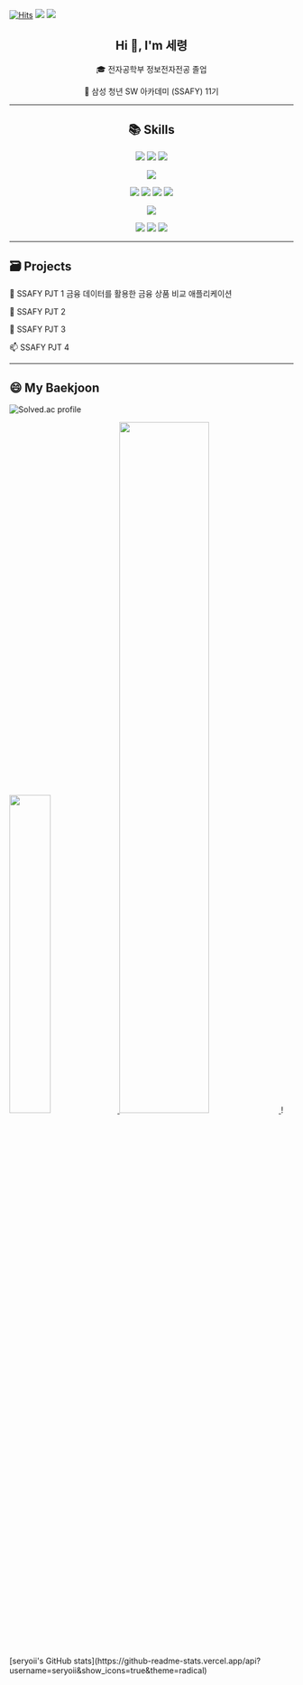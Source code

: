 [![Hits](https://hits.seeyoufarm.com/api/count/incr/badge.svg?url=https%3A%2F%2Fgithub.com%2Fseryoung99&count_bg=%235FC2E9&title_bg=%23000000&icon=&icon_color=%23BEB9B9&title=VISITORS&edge_flat=true)](https://hits.seeyoufarm.com)
<a href=""><img src="https://img.shields.io/badge/-Portfolio-000000?style=flat-square&logo=Notion&logoColor=white"/></a>
<a href="https://instagram.com/seryoii"><img src="https://img.shields.io/badge/-Instagram-d62976?style=flat-square&logo=instagram&logoColor=white"/></a>
<h2 align="center">Hi 👋, I'm 세령</h2>
<p align="center">🎓 전자공학부 정보전자전공 졸업</p>
<p align="center">🔎 삼성 청년 SW 아카데미 (SSAFY) 11기</p>

---
## <div align="center"> 📚 Skills </div>
<p align="center">
  <img src="https://img.shields.io/badge/Python-3776AB?style=for-the-badge&logo=python&logoColor=white"/>
  <img src="https://img.shields.io/badge/JavaScript-F7DF1E?style=for-the-badge&logo=javascript&logoColor=black"/>
  <img src="https://img.shields.io/badge/C-00599C?style=for-the-badge&logo=c&logoColor=white"/>
</p>
<p align="center">
  <img src="https://img.shields.io/badge/Django-092E20?style=for-the-badge&logo=django&logoColor=white"/>
</p>
<p align="center">
  <img src="https://img.shields.io/badge/HTML5-E34F26?style=for-the-badge&logo=html5&logoColor=white"/>
  <img src="https://img.shields.io/badge/CSS-239120?&style=for-the-badge&logo=css3&logoColor=white"/>
  <img src="https://img.shields.io/badge/Vue.js-35495E?style=for-the-badge&logo=vue.js&logoColor=4FC08D"/>
  <img src="https://img.shields.io/badge/Bootstrap-563D7C?style=for-the-badge&logo=bootstrap&logoColor=white"/>
</p>
<p align="center">
  <img src="https://img.shields.io/badge/SQLite-07405E?style=for-the-badge&logo=sqlite&logoColor=white"/>
</p>
<p align="center">
  <img src="https://img.shields.io/badge/GitHub-100000?style=for-the-badge&logo=github&logoColor=white"/>
  <img src="https://img.shields.io/badge/GitLab-330F63?style=for-the-badge&logo=gitlab&logoColor=white"/>
  <img src="https://img.shields.io/badge/Markdown-000000?style=for-the-badge&logo=markdown&logoColor=white"/>
</p>

---
## <div style="text-align: left"> 🗃 Projects </div> 

 👀 SSAFY PJT 1 금융 데이터를 활용한 금융 상품 비교 애플리케이션
 
 🌱 SSAFY PJT 2  
 
 💞️ SSAFY PJT 3  
 
 📫 SSAFY PJT 4  


---
## <div style="text-align: left"> 😄 My Baekjoon </div> 


![Solved.ac profile](http://mazassumnida.wtf/api/v2/generate_badge?boj=seryoii)


<a href="https://github.com/anuraghazra/github-readme-stats">
    <img src="https://github-readme-stats.vercel.app/api/top-langs/?username=seryoii&layout=donut&show_icons=true&theme=material-palenight&hide_border=true&bg_color=20232a&icon_color=58A6FF&text_color=fff&title_color=58A6FF&count_private=true&exclude_repo=Face-Transfer-Application" width=38% />
</a>    
<a href="https://github.com/anuraghazra/github-readme-stats">
  <img src="https://github-readme-stats.vercel.app/api?username=seryoii&show_icons=true&theme=highcontrast-palenight&hide_border=true&bg_color=20232a&icon_color=58A6FF&text_color=fff&title_color=58A6FF&count_private=true" width=56% />
</a>
![seryoii's GitHub stats](https://github-readme-stats.vercel.app/api?username=seryoii&show_icons=true&theme=radical)

<!---
seryoii/seryoii is a ✨ special ✨ repository because its `README.md` (this file) appears on your GitHub profile.
You can click the Preview link to take a look at your changes.
--->

